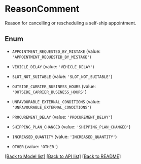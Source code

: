 # ReasonComment

Reason for cancelling or rescheduling a self-ship appointment.

## Enum

* `APPOINTMENT_REQUESTED_BY_MISTAKE` (value: `'APPOINTMENT_REQUESTED_BY_MISTAKE'`)

* `VEHICLE_DELAY` (value: `'VEHICLE_DELAY'`)

* `SLOT_NOT_SUITABLE` (value: `'SLOT_NOT_SUITABLE'`)

* `OUTSIDE_CARRIER_BUSINESS_HOURS` (value: `'OUTSIDE_CARRIER_BUSINESS_HOURS'`)

* `UNFAVOURABLE_EXTERNAL_CONDITIONS` (value: `'UNFAVOURABLE_EXTERNAL_CONDITIONS'`)

* `PROCUREMENT_DELAY` (value: `'PROCUREMENT_DELAY'`)

* `SHIPPING_PLAN_CHANGED` (value: `'SHIPPING_PLAN_CHANGED'`)

* `INCREASED_QUANTITY` (value: `'INCREASED_QUANTITY'`)

* `OTHER` (value: `'OTHER'`)

[[Back to Model list]](../README.md#documentation-for-models) [[Back to API list]](../README.md#documentation-for-api-endpoints) [[Back to README]](../README.md)


